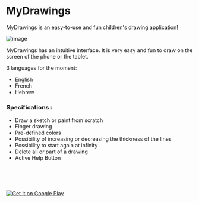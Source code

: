 # MyDrawings
MyDrawings is an easy-to-use and fun children's drawing application!


![image](https://user-images.githubusercontent.com/25549336/28269504-f8cbf67c-6b0a-11e7-88e0-ed29bff1698f.png)

MyDrawings has an intuitive interface. It is very easy and fun to draw on the screen of the phone or the tablet.

3 languages for the moment:

- English
- French
- Hebrew

### Specifications :
- Draw a sketch or paint from scratch
- Finger drawing
- Pre-defined colors
- Possibility of increasing or decreasing the thickness of the lines
- Possibility to start again at infinity
- Delete all or part of a drawing
- Active Help Button


<br/><br/><br/>


<a href='https://play.google.com/store/apps/details?id=com.mydrawings&pcampaignid=MKT-Other-global-all-co-prtnr-py-PartBadge-Mar2515-1'><img alt='Get it on Google Play' src='https://play.google.com/intl/en_us/badges/images/generic/en_badge_web_generic.png'/></a>

